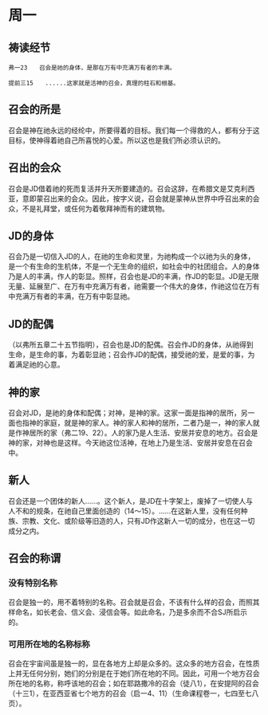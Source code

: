 # 周一

## 祷读经节
```
弗一23　　召会是祂的身体，是那在万有中充满万有者的丰满。

提前三15　　......这家就是活神的召会，真理的柱石和根基。
```
## 召会的所是

召会是神在祂永远的经纶中，所要得着的目标。我们每一个得救的人，都有分于这目标，使神得着祂自己所喜悦的心爱。所以这也是我们所必须认识的。

## 召出的会众

召会是JD借着祂的死而复活并升天所要建造的。召会这辞，在希腊文是艾克利西亚，意即蒙召出来的会众。因此，按字义说，召会就是蒙神从世界中呼召出来的会众，不是礼拜堂，或任何为着敬拜神而有的建筑物。

## JD的身体

召会乃是一切信入JD的人，在祂的生命和灵里，为祂构成一个以祂为头的身体，是一个有生命的生机体，不是一个无生命的组织，如社会中的社团组合。人的身体乃是人的丰满，作人的彰显。照样，召会也是JD的丰满，作JD的彰显。JD是无限无量、延展至广、在万有中充满万有者，祂需要一个伟大的身体，作祂这位在万有中充满万有者的丰满，在万有中彰显祂。

## JD的配偶

（以弗所五章二十五节指明），召会也是JD的配偶。召会作JD的身体，从祂得到生命，是生命的事，为着彰显祂；召会作JD的配偶，接受祂的爱，是爱的事，为着满足祂的心意。

## 神的家

召会对JD，是祂的身体和配偶；对神，是神的家。这家一面是指神的居所，另一面也指神的家庭，就是神的家人。神的家人和神的居所，二者乃是一，神的家人就是作神居所的家（弗二19、22）。人的家乃是人生活、安居并安息的地方。召会是神的家，对神也是这样。今天祂这位活神，在地上乃是生活、安居并安息在召会中。

## 新人

召会还是一个团体的新人......。这个新人，是JD在十字架上，废掉了一切使人与人不和的规条，在祂自己里面创造的（14～15）。......在这新人里，没有任何种族、宗教、文化、或阶级等旧造的人，只有JD作这新人一切的成分，也在这一切成分之内。

## 召会的称谓

### 没有特别名称

召会是独一的，用不着特别的名称。召会就是召会，不该有什么样的召会，而照其样命名，如长老会、信义会、浸信会等。如此命名，乃是多余而不合SJ所启示的。

### 可用所在地的名称标称

召会在宇宙间虽是独一的，显在各地方上却是众多的。这众多的地方召会，在性质上并无任何分别，她们的分别是在于她们所在地的不同。因此，可用一个地方召会所在地的名称，称呼该地的召会；如在耶路撒冷的召会（徒八1），在安提阿的召会（十三1），在亚西亚省七个地方的召会（启一4、11）（生命课程卷一，七四至七八页）。
